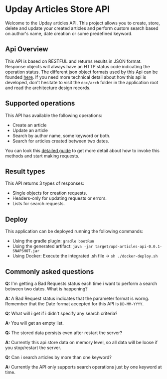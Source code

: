 # Upday Articles Store API

Welcome to the Upday articles API. This project allows you to create, store, delete and update your created articles and perform custom search based on author's name, date creation or some predefined keyword.


## Api Overview

This API is based on RESTFUL and returns results in JSON format. Response objects will always have an HTTP status code indicating the operation status. The different json object formats used by this Api can be founded [here](/doc/format/json-formats.md).
If you need more technical detail about how this api is developed, don't hesitate to visit the `doc/arch` folder in the application root and read the architecture design records.


## Supported operations

This API has available the following operations:

- Create an article
- Update an article
- Search by author name, some keyword or both.
- Search for articles created between two dates.

You can look this [detailed guide](/doc/format/operations.md) to get more detail about how to invoke this methods and start making requests.

## Result types

This API returns 3 types of responses:

- Single objects for creation requests.
- Headers-only for updating requests or errors.
- Lists for search requests.


## Deploy

This application can be deployed running the following commands:

- Using the gradle plugin: `gradle bootRun`
- Using the generated artifact: `java -jar target/upd-articles-api-0.0.1-SNAPSHOT.jar`
- Using Docker: Execute the integrated .sh file -> `sh ./docker-deploy.sh`

## Commonly asked questions

**Q:** I'm getting a Bad Requests status each time i want to perform a search between two dates. What is happening?

**A:** A Bad Request status indicates that the parameter format is worng. Remember that the Date format accepted for this API is `DD-MM-YYYY`.

**Q:** What will i get if i didn't specify any search criteria?

**A:** You will get an empty list.

**Q:** The stored data persists even after restart the server?

**A:** Currently this api store data on memory level, so all data will be loose if you stop/restart the server.

**Q:** Can i search articles by more than one keyword?

**A:** Currently the API only supports search operations just by one keyword at time.
